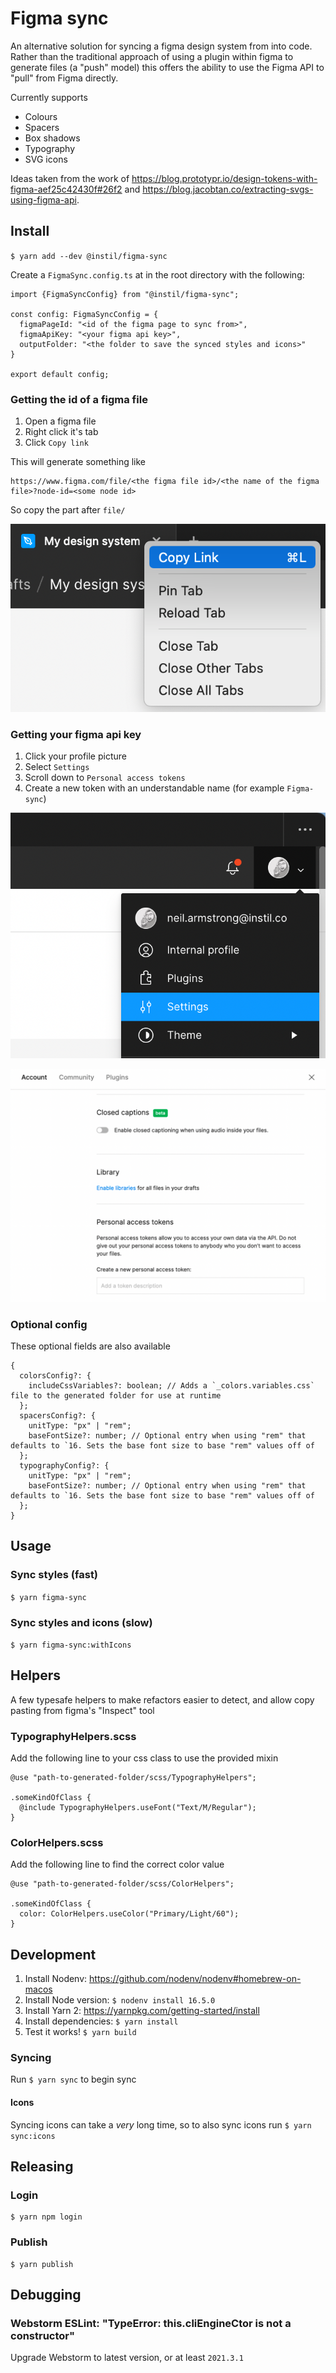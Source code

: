 # Figma sync

An alternative solution for syncing a figma design system from into code. Rather than the traditional approach of using a plugin within figma to generate files (a "push" model) this offers the ability to use the Figma API to "pull" from Figma directly.

Currently supports
- Colours
- Spacers
- Box shadows
- Typography
- SVG icons

Ideas taken from the work of
https://blog.prototypr.io/design-tokens-with-figma-aef25c42430f#26f2
and
https://blog.jacobtan.co/extracting-svgs-using-figma-api.

## Install
`$ yarn add --dev @instil/figma-sync`

Create a `FigmaSync.config.ts` at in the root directory with the following:
```
import {FigmaSyncConfig} from "@instil/figma-sync";

const config: FigmaSyncConfig = {
  figmaPageId: "<id of the figma page to sync from>",
  figmaApiKey: "<your figma api key>",
  outputFolder: "<the folder to save the synced styles and icons>"
}

export default config;
```

### Getting the id of a figma file
1. Open a figma file
2. Right click it's tab
3. Click `Copy link`

This will generate something like
```
https://www.figma.com/file/<the figma file id>/<the name of the figma file>?node-id=<some node id>
```
So copy the part after `file/`

![](readme-assets/copy-id.png)

### Getting your figma api key
1. Click your profile picture
2. Select `Settings`
3. Scroll down to `Personal access tokens`
4. Create a new token with an understandable name (for example `Figma-sync`)

![](readme-assets/settings.png)

![](readme-assets/create-token.png)

### Optional config

These optional fields are also available

```
{
  colorsConfig?: {
    includeCssVariables?: boolean; // Adds a `_colors.variables.css` file to the generated folder for use at runtime
  };
  spacersConfig?: {
    unitType: "px" | "rem";
    baseFontSize?: number; // Optional entry when using "rem" that defaults to `16. Sets the base font size to base "rem" values off of
  };
  typographyConfig?: {
    unitType: "px" | "rem";
    baseFontSize?: number; // Optional entry when using "rem" that defaults to `16. Sets the base font size to base "rem" values off of
  };
}
```

## Usage

### Sync styles (fast)
`$ yarn figma-sync`

### Sync styles and icons (slow)
`$ yarn figma-sync:withIcons`

## Helpers

A few typesafe helpers to make refactors easier to detect, and allow copy pasting from figma's "Inspect" tool

### TypographyHelpers.scss

Add the following line to your css class to use the provided mixin
```
@use "path-to-generated-folder/scss/TypographyHelpers";

.someKindOfClass {
  @include TypographyHelpers.useFont("Text/M/Regular");
}
```

### ColorHelpers.scss

Add the following line to find the correct color value
```
@use "path-to-generated-folder/scss/ColorHelpers";

.someKindOfClass {
  color: ColorHelpers.useColor("Primary/Light/60");
}
```

## Development

1. Install Nodenv: https://github.com/nodenv/nodenv#homebrew-on-macos
2. Install Node version: `$ nodenv install 16.5.0`
3. Install Yarn 2: https://yarnpkg.com/getting-started/install
4. Install dependencies: `$ yarn install`
5. Test it works! `$ yarn build`

### Syncing
Run `$ yarn sync` to begin sync

#### Icons
Syncing icons can take a _very_ long time, so to also sync icons run `$ yarn sync:icons`

## Releasing
### Login
```
$ yarn npm login
```

### Publish
```
$ yarn publish
```

## Debugging

### Webstorm ESLint: "TypeError: this.cliEngineCtor is not a constructor"
Upgrade Webstorm to latest version, or at least `2021.3.1`
